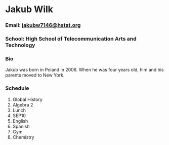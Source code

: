 # Jakub Wilk
### Email: jakubw7146@hstat.org
### School: High School of Telecommunication Arts and Technology

### Bio

Jakub was born in Poland in 2006. When he was four years old, him and his parents moved to New York.

### Schedule

<ol>
  <li>Global History</li>
  <li>Algebra 2</li>
  <li>Lunch</li>
  <li>SEP10</li>
  <li>English</li>
  <li>Spanish</li>
  <li>Gym</li>
  <li>Chemistry</li>
</ol>